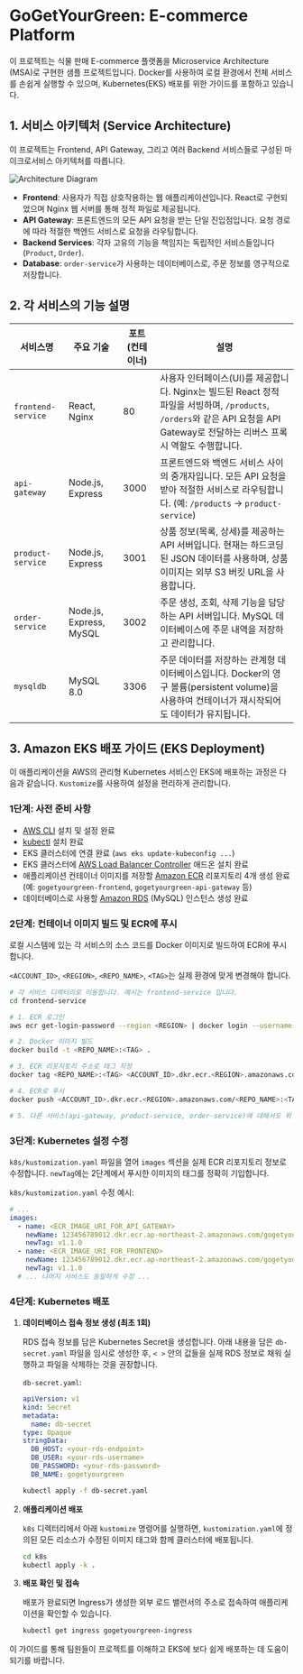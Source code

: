 # GoGetYourGreen: E-commerce Platform

이 프로젝트는 식물 판매 E-commerce 플랫폼을 Microservice Architecture (MSA)로 구현한 샘플 프로젝트입니다. Docker를 사용하여 로컬 환경에서 전체 서비스를 손쉽게 실행할 수 있으며, Kubernetes(EKS) 배포를 위한 가이드를 포함하고 있습니다.

## 1. 서비스 아키텍처 (Service Architecture)

이 프로젝트는 Frontend, API Gateway, 그리고 여러 Backend 서비스들로 구성된 마이크로서비스 아키텍처를 따릅니다.

![Architecture Diagram](https://i.imgur.com/r6v5AAS.png)

-   **Frontend**: 사용자가 직접 상호작용하는 웹 애플리케이션입니다. React로 구현되었으며 Nginx 웹 서버를 통해 정적 파일로 제공됩니다.
-   **API Gateway**: 프론트엔드의 모든 API 요청을 받는 단일 진입점입니다. 요청 경로에 따라 적절한 백엔드 서비스로 요청을 라우팅합니다.
-   **Backend Services**: 각자 고유의 기능을 책임지는 독립적인 서비스들입니다 (`Product`, `Order`).
-   **Database**: `order-service`가 사용하는 데이터베이스로, 주문 정보를 영구적으로 저장합니다.

## 2. 각 서비스의 기능 설명

| 서비스명              | 주요 기술              | 포트 (컨테이너) | 설명                                                                                                                                                              |
| --------------------- | ---------------------- | --------------- | ----------------------------------------------------------------------------------------------------------------------------------------------------------------- |
| `frontend-service`    | React, Nginx           | 80              | 사용자 인터페이스(UI)를 제공합니다. Nginx는 빌드된 React 정적 파일을 서빙하며, `/products`, `/orders`와 같은 API 요청을 API Gateway로 전달하는 리버스 프록시 역할도 수행합니다. |
| `api-gateway`         | Node.js, Express       | 3000            | 프론트엔드와 백엔드 서비스 사이의 중개자입니다. 모든 API 요청을 받아 적절한 서비스로 라우팅합니다. (예: `/products` -> `product-service`)                               |
| `product-service`     | Node.js, Express       | 3001            | 상품 정보(목록, 상세)를 제공하는 API 서버입니다. 현재는 하드코딩된 JSON 데이터를 사용하며, 상품 이미지는 외부 S3 버킷 URL을 사용합니다.                               |
| `order-service`       | Node.js, Express, MySQL | 3002            | 주문 생성, 조회, 삭제 기능을 담당하는 API 서버입니다. MySQL 데이터베이스에 주문 내역을 저장하고 관리합니다.                                                        |
| `mysqldb`             | MySQL 8.0              | 3306            | 주문 데이터를 저장하는 관계형 데이터베이스입니다. Docker의 영구 볼륨(persistent volume)을 사용하여 컨테이너가 재시작되어도 데이터가 유지됩니다.                            |

## 3. Amazon EKS 배포 가이드 (EKS Deployment)

이 애플리케이션을 AWS의 관리형 Kubernetes 서비스인 EKS에 배포하는 과정은 다음과 같습니다. `Kustomize`를 사용하여 설정을 편리하게 관리합니다.

### 1단계: 사전 준비 사항

-   [AWS CLI](https://aws.amazon.com/cli/) 설치 및 설정 완료
-   [kubectl](https://kubernetes.io/docs/tasks/tools/install-kubectl/) 설치 완료
-   EKS 클러스터에 연결 완료 (`aws eks update-kubeconfig ...`)
-   EKS 클러스터에 [AWS Load Balancer Controller](https://docs.aws.amazon.com/eks/latest/userguide/aws-load-balancer-controller.html) 애드온 설치 완료
-   애플리케이션 컨테이너 이미지를 저장할 [Amazon ECR](https://aws.amazon.com/ecr/) 리포지토리 4개 생성 완료 (예: `gogetyourgreen-frontend`, `gogetyourgreen-api-gateway` 등)
-   데이터베이스로 사용할 [Amazon RDS](https://aws.amazon.com/rds/) (MySQL) 인스턴스 생성 완료

### 2단계: 컨테이너 이미지 빌드 및 ECR에 푸시

로컬 시스템에 있는 각 서비스의 소스 코드를 Docker 이미지로 빌드하여 ECR에 푸시합니다.

`<ACCOUNT_ID>`, `<REGION>`, `<REPO_NAME>`, `<TAG>`는 실제 환경에 맞게 변경해야 합니다.

```bash
# 각 서비스 디렉터리로 이동합니다. 예시는 frontend-service 입니다.
cd frontend-service

# 1. ECR 로그인
aws ecr get-login-password --region <REGION> | docker login --username AWS --password-stdin <ACCOUNT_ID>.dkr.ecr.<REGION>.amazonaws.com

# 2. Docker 이미지 빌드
docker build -t <REPO_NAME>:<TAG> .

# 3. ECR 리포지토리 주소로 태그 지정
docker tag <REPO_NAME>:<TAG> <ACCOUNT_ID>.dkr.ecr.<REGION>.amazonaws.com/<REPO_NAME>:<TAG>

# 4. ECR로 푸시
docker push <ACCOUNT_ID>.dkr.ecr.<REGION>.amazonaws.com/<REPO_NAME>:<TAG>

# 5. 다른 서비스(api-gateway, product-service, order-service)에 대해서도 위 과정을 반복합니다.
```

### 3단계: Kubernetes 설정 수정

`k8s/kustomization.yaml` 파일을 열어 `images` 섹션을 실제 ECR 리포지토리 정보로 수정합니다. `newTag`에는 2단계에서 푸시한 이미지의 태그를 정확히 기입합니다.

`k8s/kustomization.yaml` 수정 예시:
```yaml
# ...
images:
  - name: <ECR_IMAGE_URI_FOR_API_GATEWAY>
    newName: 123456789012.dkr.ecr.ap-northeast-2.amazonaws.com/gogetyourgreen-api-gateway
    newTag: v1.1.0
  - name: <ECR_IMAGE_URI_FOR_FRONTEND>
    newName: 123456789012.dkr.ecr.ap-northeast-2.amazonaws.com/gogetyourgreen-frontend
    newTag: v1.1.0
  # ... 나머지 서비스도 동일하게 수정 ...
```

### 4단계: Kubernetes 배포

1.  **데이터베이스 접속 정보 생성 (최초 1회)**

    RDS 접속 정보를 담은 Kubernetes Secret을 생성합니다. 아래 내용을 담은 `db-secret.yaml` 파일을 임시로 생성한 후, `< >` 안의 값들을 실제 RDS 정보로 채워 실행하고 파일을 삭제하는 것을 권장합니다.

    `db-secret.yaml`:
    ```yaml
    apiVersion: v1
    kind: Secret
    metadata:
      name: db-secret
    type: Opaque
    stringData:
      DB_HOST: <your-rds-endpoint>
      DB_USER: <your-rds-username>
      DB_PASSWORD: <your-rds-password>
      DB_NAME: gogetyourgreen
    ```

    ```bash
    kubectl apply -f db-secret.yaml
    ```

2.  **애플리케이션 배포**

    `k8s` 디렉터리에서 아래 `kustomize` 명령어를 실행하면, `kustomization.yaml`에 정의된 모든 리소스가 수정된 이미지 태그와 함께 클러스터에 배포됩니다.

    ```bash
    cd k8s
    kubectl apply -k .
    ```

3.  **배포 확인 및 접속**

    배포가 완료되면 Ingress가 생성한 외부 로드 밸런서의 주소로 접속하여 애플리케이션을 확인할 수 있습니다.

    ```bash
    kubectl get ingress gogetyourgreen-ingress
    ```

이 가이드를 통해 팀원들이 프로젝트를 이해하고 EKS에 보다 쉽게 배포하는 데 도움이 되기를 바랍니다.
